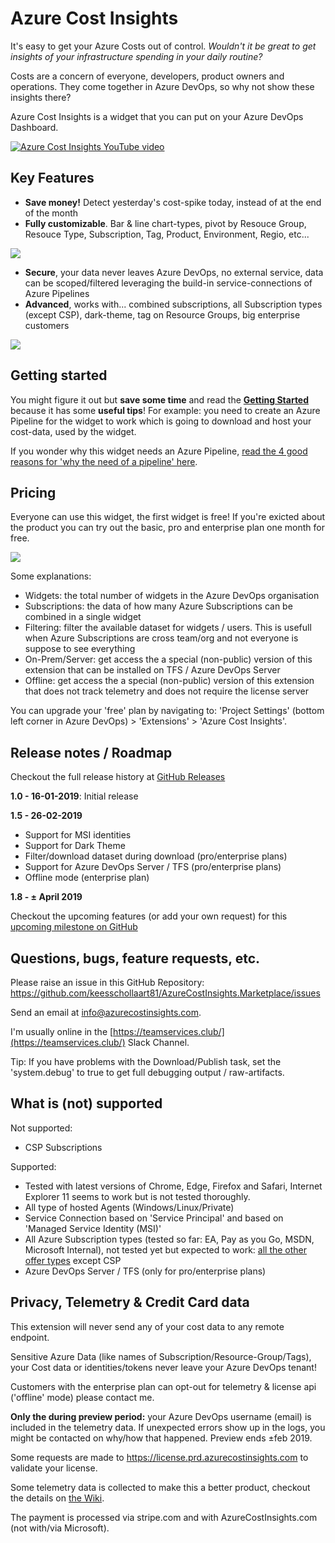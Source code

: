 # Azure Cost Insights

It's easy to get your Azure Costs out of control. _Wouldn't it be great to get insights of your infrastructure spending in your daily routine?_

Costs are a concern of everyone, developers, product owners and operations.
They come together in Azure DevOps, so why not show these insights there?

Azure Cost Insights is a widget that you can put on your Azure DevOps Dashboard.

[![Azure Cost Insights YouTube video](/AzureCostInsights.Marketplace/images/play_thumb.png)](https://www.youtube.com/watch?v=tyIzQWP5dMw)


## Key Features

- **Save money!** Detect yesterday's cost-spike today, instead of at the end of the month
- **Fully customizable**. Bar & line chart-types, pivot by Resouce Group, Resouce Type, Subscription, Tag, Product, Environment, Regio, etc...

![](/AzureCostInsights.Marketplace/screenshots/pivots.png)

- **Secure**, your data never leaves Azure DevOps, no external service, data can be scoped/filtered leveraging the build-in service-connections of Azure Pipelines
- **Advanced**, works with... combined subscriptions, all Subscription types (except CSP), dark-theme, tag on Resource Groups, big enterprise customers

![](/AzureCostInsights.Marketplace/screenshots/config.png)

## Getting started

You might figure it out but **save some time** and read the **[Getting Started](https://github.com/keesschollaart81/AzureCostInsights.Marketplace/wiki/Getting-started)** because it has some **useful tips**!  For example: you need to create an Azure Pipeline for the widget to work which is going to download and host your cost-data, used by the widget. 

If you wonder why this widget needs an Azure Pipeline, [read the 4 good reasons for 'why the need of a pipeline' here](https://github.com/keesschollaart81/AzureCostInsights.Marketplace/wiki/Why-the-need-of-a-Pipeline).

## Pricing

Everyone can use this widget, the first widget is free! If you're exicted about the product you can try out the basic, pro and enterprise plan one month for free.

![](/AzureCostInsights.Marketplace/images/plans.png)

Some explanations:  
* Widgets: the total number of widgets in the Azure DevOps organisation
* Subscriptions: the data of how many Azure Subscriptions can be combined in a single widget
* Filtering: filter the available dataset for widgets / users. This is usefull when Azure Subscriptions are cross team/org and not everyone is suppose to see everything
* On-Prem/Server: get access the a special (non-public) version of this extension that can be installed on TFS / Azure DevOps Server
* Offline: get access the a special (non-public) version of this extension that does not track telemetry and does not require the license server
 
You can upgrade your 'free' plan by navigating to: 'Project Settings' (bottom left corner in Azure DevOps) > 'Extensions' > 'Azure Cost Insights'.

## Release notes / Roadmap

Checkout the full release history at [GitHub Releases](https://github.com/keesschollaart81/AzureCostInsights.Marketplace/releases)

**1.0 - 16-01-2019**: Initial release

**1.5 - 26-02-2019**

- Support for MSI identities
- Support for Dark Theme
- Filter/download dataset during download (pro/enterprise plans)
- Support for Azure DevOps Server / TFS (pro/enterprise plans)
- Offline mode (enterprise plan)

**1.8 - ± April 2019**

Checkout the upcoming features (or add your own request) for this [upcoming milestone on GitHub](https://github.com/keesschollaart81/AzureCostInsights.Marketplace/milestone/2)

## Questions, bugs, feature requests, etc.

Please raise an issue in this GitHub Repository:
https://github.com/keesschollaart81/AzureCostInsights.Marketplace/issues

Send an email at [info@azurecostinsights.com](mailto:info@azurecostinsights.com).

I'm usually online in the [https://teamservices.club/](https://teamservices.club/) Slack Channel.

Tip: If you have problems with the Download/Publish task, set the 'system.debug' to true to get full debugging output / raw-artifacts.

## What is (not) supported

Not supported:
- CSP Subscriptions

Supported:

- Tested with latest versions of Chrome, Edge, Firefox and Safari, Internet Explorer 11 seems to work but is not tested thoroughly. 
- All type of hosted Agents (Windows/Linux/Private)
- Service Connection based on 'Service Principal' and based on 'Managed Service Identity (MSI)'
- All Azure Subscription types (tested so far: EA, Pay as you Go, MSDN, Microsoft Internal), not tested yet but expected to work: [all the other offer types](https://azure.microsoft.com/en-us/support/legal/offer-details/) except CSP  
- Azure DevOps Server / TFS (only for pro/enterprise plans)

## Privacy, Telemetry & Credit Card data

This extension will never send any of your cost data to any remote endpoint.

Sensitive Azure Data (like names of Subscription/Resource-Group/Tags), your Cost data or identities/tokens never leave your Azure DevOps tenant! 

Customers with the enterprise plan can opt-out for telemetry & license api ('offline' mode) please contact me.

**Only the during preview period:** your Azure DevOps username (email) is included in the telemetry data. If unexpected errors show up in the logs, you might be contacted on why/how that happened. Preview ends ±feb 2019.

Some requests are made to https://license.prd.azurecostinsights.com to validate your license.

Some telemetry data is collected to make this a better product, checkout the details on [the Wiki](https://github.com/keesschollaart81/AzureCostInsights.Marketplace/wiki/Privacy,-Telemetry-&-Credit-Card-data).

The payment is processed via stripe.com and with AzureCostInsights.com (not with/via Microsoft).
